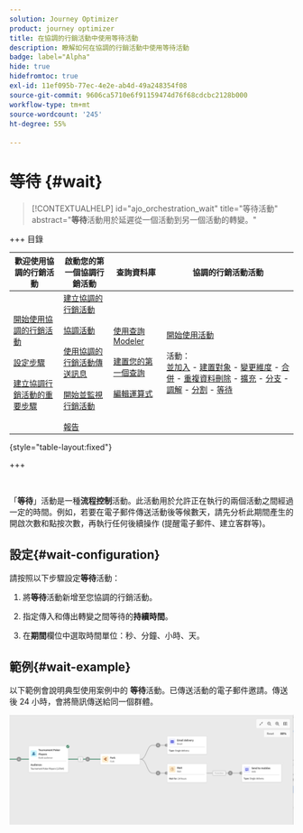 ```yaml
---
solution: Journey Optimizer
product: journey optimizer
title: 在協調的行銷活動中使用等待活動
description: 瞭解如何在協調的行銷活動中使用等待活動
badge: label="Alpha"
hide: true
hidefromtoc: true
exl-id: 11ef095b-77ec-4e2e-ab4d-49a248354f08
source-git-commit: 9606ca5710e6f91159474d76f68cdcbc2128b000
workflow-type: tm+mt
source-wordcount: '245'
ht-degree: 55%

---
```


# 等待 {#wait}

>[!CONTEXTUALHELP]
>id="ajo_orchestration_wait"
>title="等待活動"
>abstract="**等待**&#x200B;活動用於延遲從一個活動到另一個活動的轉變。"

+++ 目錄

| 歡迎使用協調的行銷活動 | 啟動您的第一個協調行銷活動 | 查詢資料庫 | 協調的行銷活動活動 |
|---|---|---|---|
| [開始使用協調的行銷活動](../gs-orchestrated-campaigns.md)<br/><br/>[設定步驟](../configuration-steps.md)<br/><br/>[建立協調行銷活動的重要步驟](../gs-campaign-creation.md) | [建立協調的行銷活動](../create-orchestrated-campaign.md)<br/><br/>[協調活動](../orchestrate-activities.md)<br/><br/>[使用協調的行銷活動傳送訊息](../send-messages.md)<br/><br/>[開始並監視行銷活動](../start-monitor-campaigns.md)<br/><br/>[報告](../reporting-campaigns.md) | [使用查詢Modeler](../orchestrated-query-modeler.md)<br/><br/>[建置您的第一個查詢](../build-query.md)<br/><br/>[編輯運算式](../edit-expressions.md) | [開始使用活動](about-activities.md)<br/><br/>活動：<br/>[並加入](and-join.md) - [建置對象](build-audience.md) - [變更維度](change-dimension.md) - [合併](combine.md) - [重複資料刪除](deduplication.md) - [擴充](enrichment.md) - [分支](fork.md) - [調解](reconciliation.md) - [分割](split.md) - [等待](wait.md) |

{style="table-layout:fixed"}

+++

<br/>

「**等待**」活動是一種&#x200B;**流程控制**&#x200B;活動。此活動用於允許正在執行的兩個活動之間經過一定的時間。例如，若要在電子郵件傳送活動後等候數天，請先分析此期間產生的開啟次數和點按次數，再執行任何後續操作 (提醒電子郵件、建立客群等)。

## 設定{#wait-configuration}

請按照以下步驟設定&#x200B;**等待**&#x200B;活動：

1. 將&#x200B;**等待**&#x200B;活動新增至您協調的行銷活動。

1. 指定傳入和傳出轉變之間等待的&#x200B;**持續時間**。

1. 在&#x200B;**期間**&#x200B;欄位中選取時間單位：秒、分鐘、小時、天。

## 範例{#wait-example}

以下範例會說明典型使用案例中的 **等待**&#x200B;活動。已傳送活動的電子郵件邀請。傳送後 24 小時，會將簡訊傳送給同一個群體。

![](../assets/workflow-wait-example.png)
